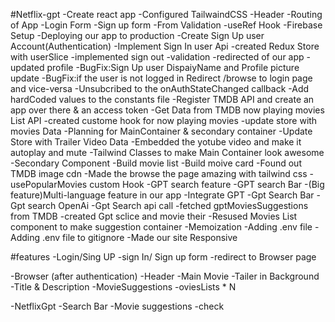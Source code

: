 #Netflix-gpt
-Create react app
-Configured TailwaindCSS
-Header
-Routing of App
-Login Form
-Sign up form
-From Validation
-useRef Hook
-Firebase Setup
-Deploying our app to production
-Create Sign Up user Account(Authentication)
-Implement Sign In user Api
-created Redux Store with userSlice
-implemented sign out
-validation
-redirected of our app
-updated profile
-BugFix:Sign Up user DispaiyName and Profile picture update
-BugFix:if the user is not logged in Redirect /browse to login page and vice-versa
-Unsubcribed to the onAuthStateChanged callback
-Add hardCoded values to the constants file
-Register TMDB API and create an app over there & an access token
-Get Data from TMDB now playing movies List API
-created custome hook for now playing movies
-update store with movies Data
-Planning for MainContainer & secondary container
-Update Store with Trailer Video Data
-Embedded the yotube video and make it autoplay and mute
-Tailwind Classes to make Main Container look awesome
-Secondary Component
-Build movie list
-Build moive card
-Found out TMDB image cdn
-Made the browse the page amazing with tailwind css
-usePopularMovies custom Hook
-GPT search feature
-GPT search Bar
-(Big feature)Multi-language feature in our app
-Integrate GPT 
-Gpt Search Bar
-Gpt search OpenAi
-Gpt Search api call
-fetched gptMoviesSuggestions from TMDB
-created Gpt sclice and movie their
-Resused Movies List component to make suggestion container
-Memoization
-Adding .env file
-Adding .env file to gitignore
-Made our site Responsive

#features
-Login/Sing UP
  -sign In/ Sign  up form
  -redirect to Browser page

-Browser (after authentication)
  -Header
  -Main Movie
    -Tailer in Background
    -Title & Description
    -MovieSuggestions
      -oviesLists * N

-NetflixGpt
 -Search Bar
 -Movie suggestions
 -check